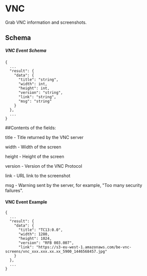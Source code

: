 # VNC

Grab VNC information and screenshots.

## Schema
##### VNC Event Schema
```
{
  ...
  "result": {
    "data": {
      "title": "string",
      "width": int,
      "height": int,
      "version": "string",
      "link": "string",
      "msg": "string"
    }
  },
  ...
}
```

##Contents of the fields:


title - Title returned by the VNC server

width - Width of the screen

height - Height of the screen

version - Version of the VNC Protocol

link - URL link to the screenshot

msg - Warning sent by the server, for example, "Too many security failures".


#### VNC Event Example
```
{
  ...
  "result": {
    "data": {
      "title": "TC13:0.0",
      "width": 1280,
      "height": 1024,
      "version": "RFB 003.007",
      "link": "https://s3-eu-west-1.amazonaws.com/be-vnc-screens/vnc_xxx.xxx.xx.xx_5900_1446568457.jpg"
    }
  },
  ...
}
```
